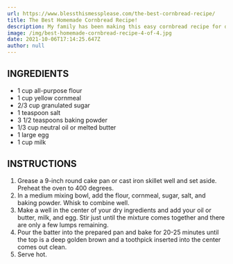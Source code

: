 ```yaml
---
url: https://www.blessthismessplease.com/the-best-cornbread-recipe/
title: The Best Homemade Cornbread Recipe!
description: My family has been making this easy cornbread recipe for decades.
image: /img/best-homemade-cornbread-recipe-4-of-4.jpg
date: 2021-10-06T17:14:25.647Z
author: null
---
```

## INGREDIENTS

* 1 cup all-purpose flour
* 1 cup yellow cornmeal
* 2/3 cup granulated sugar
* 1 teaspoon salt
* 3 1/2 teaspoons baking powder
* 1/3 cup neutral oil or melted butter
* 1 large egg
* 1 cup milk

## INSTRUCTIONS

1. Grease a 9-inch round cake pan or cast iron skillet well and set aside. Preheat the oven to 400 degrees.
2. In a medium mixing bowl, add the flour, cornmeal, sugar, salt, and baking powder. Whisk to combine well.
3. Make a well in the center of your dry ingredients and add your oil or butter, milk, and egg. Stir just until the mixture comes together and there are only a few lumps remaining.
4. Pour the batter into the prepared pan and bake for 20-25 minutes until the top is a deep golden brown and a toothpick inserted into the center comes out clean.
5. Serve hot.